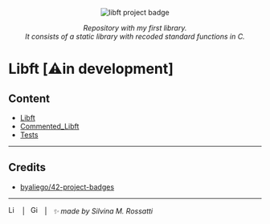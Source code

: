 <p align="center">
<img src="https://github.com/byaliego/42-project-badges/blob/main/badges/libft.png?raw=true" alt="libft project badge" />
</p>

<p align="center"> <i> Repository with my first library. <br /> It consists of a static library with recoded standard functions in C. </i> </p>

# Libft [⚠️in development]

## Content
<p align="center">
  <ul>
    <li> <a href="https://github.com/RossattiSM/Libft/tree/main/libft"> Libft </a> </li>
    <li> <a href=""> Commented_Libft </a> </li>
    <li> <a href=""> Tests </a> </li>
 </ul>
</p>

<hr>

## Credits
 - <a href="https://github.com/byaliego/42-project-badges"> byaliego/42-project-badges </a>

<hr>
<a href="https://www.linkedin.com/in/rossattism/"><img src="https://skillicons.dev/icons?i=linkedin" alt="Linkedin Logo" style="width: 16px; height: 16px" /></a> &nbsp | &nbsp
<a href="https://github.com/RossattiSM"><img src="https://skillicons.dev/icons?i=github" alt="GitHub logo" style="width: 16px; height: 16px" /></a>  &nbsp | &nbsp <i> ✨ made by Silvina M. Rossatti </i> &nbsp
